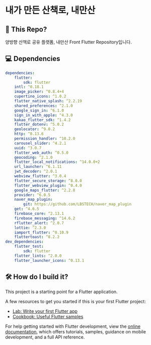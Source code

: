 # 내가 만든 산책로, 내만산

## 🤔 This Repo?

양방향 산책로 공유 플랫폼, 내만산 Front Flutter Repository입니다.

## 💻 Dependencies

```yaml
dependencies:
    flutter:
        sdk: flutter
    intl: ^0.18.1
    image_picker: ^0.8.4+4
    cupertino_icons: ^1.0.2
    flutter_native_splash: ^2.2.19
    shared_preferences: ^2.1.0
    google_sign_in: ^6.1.0
    sign_in_with_apple: ^4.3.0
    kakao_flutter_sdk: ^1.4.2
    flutter_dotenv: ^5.0.2
    geolocator: ^9.0.2
    http: ^0.13.6
    permission_handler: ^10.2.0
    carousel_slider: ^4.2.1
    uuid: ^3.0.7
    flutter_web_auth: ^0.5.0
    geocoding: ^2.1.0
    flutter_local_notifications: ^14.0.0+2
    url_launcher: ^6.1.11
    jwt_decoder: ^2.0.1
    webview_flutter: ^3.0.4
    flutter_secure_storage: ^8.0.0
    flutter_webview_plugin: ^0.4.0
    google_maps_flutter: ^2.2.8
    provider: ^6.0.5
    naver_map_plugin:
        git: https://github.com/LBSTECH/naver_map_plugin
    get: ^4.6.5
    firebase_core: ^2.13.1
    firebase_messaging: ^14.6.2
    rflutter_alert: ^2.0.7
    lottie: ^2.3.0
    iamport_flutter: ^0.10.9
    fluttertoast: ^8.2.2
dev_dependencies:
    flutter_test:
        sdk: flutter
    flutter_lints: ^2.0.0
    flutter_launcher_icons: ^0.13.1
```

## 🛠️ How do I build it?

This project is a starting point for a Flutter application.

A few resources to get you started if this is your first Flutter project:

-   [Lab: Write your first Flutter app](https://docs.flutter.dev/get-started/codelab)
-   [Cookbook: Useful Flutter samples](https://docs.flutter.dev/cookbook)

For help getting started with Flutter development, view the
[online documentation](https://docs.flutter.dev/), which offers tutorials,
samples, guidance on mobile development, and a full API reference.
